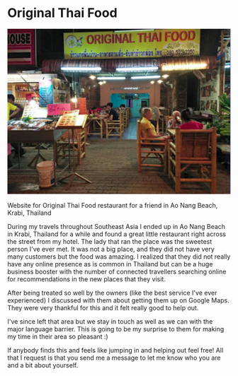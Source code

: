 # Original Thai Food

![Original Thai Food](original-thai-food.png?raw=true "Original Thai Food")

Website for Original Thai Food restaurant for a friend in Ao Nang Beach, Krabi, Thailand

During my travels throughout Southeast Asia I ended up in Ao Nang Beach in Krabi, Thailand for a while and found a great little restaurant right across the street from my hotel. The lady that ran the place was the sweetest person I've ever met. It was not a big place, and they did not have very many customers but the food was amazing. I realized that they did not really have any online presence as is common in Thailand but can be a huge business booster with the number of connected travellers searching online for recommendations in the new places that they visit.

After being treated so well by the owners (like the best service I've ever experienced) I discussed with them about getting them up on Google Maps. They were very thankful for this and it felt really good to help out.

I've since left that area but we stay in touch as well as we can with the major language barrier. This is going to be my surprise to them for making my time in their area so pleasant :)

If anybody finds this and feels like jumping in and helping out feel free! All that I request is that you send me a message to let me know who you are and a bit about yourself.
